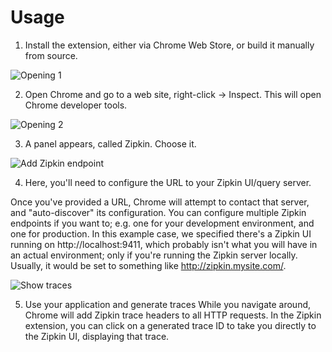 Usage
=====

1) Install the extension, either via Chrome Web Store, or build it manually from source.

![Opening 1](https://raw.githubusercontent.com/openzipkin/zipkin-chrome-extension/master/docs/opening-1.png)

2) Open Chrome and go to a web site, right-click -> Inspect. This will open Chrome developer tools.

![Opening 2](https://raw.githubusercontent.com/openzipkin/zipkin-chrome-extension/master/docs/opening-2.png)

3) A panel appears, called Zipkin. Choose it.

![Add Zipkin endpoint](https://raw.githubusercontent.com/openzipkin/zipkin-chrome-extension/master/docs/add-zipkin-endpoint.png)

4) Here, you'll need to configure the URL to your Zipkin UI/query server.

Once you've provided a URL, Chrome will attempt to contact that server, and "auto-discover" its configuration.
You can configure multiple Zipkin endpoints if you want to; e.g. one for your development environment, and one for production.
In this example case, we specified there's a Zipkin UI running on http://localhost:9411, which probably isn't what you will have in an actual environment; only if you're running the Zipkin server locally. Usually, it would be set to something like http://zipkin.mysite.com/.

![Show traces](https://raw.githubusercontent.com/openzipkin/zipkin-chrome-extension/master/docs/show-traces.png)

5) Use your application and generate traces
While you navigate around, Chrome will add Zipkin trace headers to all HTTP requests. In the Zipkin extension, you can
click on a generated trace ID to take you directly to the Zipkin UI, displaying that trace.
